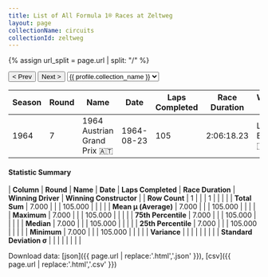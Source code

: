 ```yaml
---
title: List of All Formula 1® Races at Zeltweg
layout: page
collectionName: circuits
collectionId: zeltweg
---
```


{% assign url_split = page.url | split: "/" %}
<div id="collection-navigation">
<button onclick="selector.options[selector.selectedIndex-1].value && (window.location = selector.options[selector.selectedIndex-1].value);">&lt; Prev</button>
<button onclick="selector.options[selector.selectedIndex+1].value && (window.location = selector.options[selector.selectedIndex+1].value);">Next &gt;</button>
<select id="selector" onchange="this.options[this.selectedIndex].value && (window.location = this.options[this.selectedIndex].value);">
  {% for collectionId in site.data[page.collectionName].refs %}
    {% if collectionId == page.collectionId %}
      {% assign selected = "selected" %}
    {% else %}
      {% assign selected = "" %}
    {% endif %}
    {% assign profile = site.data[page.collectionName][collectionId].profile %}
    <option value="/f1/{{ page.collectionName }}/{{ collectionId }}/{{ url_split[4] }}" {{ selected }}>{{ profile.collection_name }}</option>
  {% endfor %}
</select>
</div>

| Season | Round | Name | Date | Laps Completed | Race Duration | Winning Driver | Winning Constructor |
|--|--|--|--|--|--|--|--|
| 1964 | 7 | 1964 Austrian Grand Prix 🇦🇹 | 1964-08-23 | 105 | 2:06:18.23 | Lorenzo Bandini 🇮🇹 | Ferrari 🇮🇹 |

#### Statistic Summary

| **Column** | **Round** | **Name** | **Date** | **Laps Completed** | **Race Duration** | **Winning Driver** | **Winning Constructor** |
| **Row Count** | 1 |  |  | 1 |  |  |  |
| **Total Sum** | 7.000 |  |  | 105.000 |  |  |  |
| **Mean μ (Average)** | 7.000 |  |  | 105.000 |  |  |  |
| **Maximum** | 7.000 |  |  | 105.000 |  |  |  |
| **75th Percentile** | 7.000 |  |  | 105.000 |  |  |  |
| **Median** | 7.000 |  |  | 105.000 |  |  |  |
| **25th Percentile** | 7.000 |  |  | 105.000 |  |  |  |
| **Minimum** | 7.000 |  |  | 105.000 |  |  |  |
| **Variance** |  |  |  |  |  |  |  |
| **Standard Deviation σ** |  |  |  |  |  |  |  |

Download data: [json]({{ page.url | replace:'.html','.json' }}), [csv]({{ page.url | replace:'.html','.csv' }})
